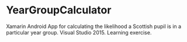 # YearGroupCalculator
Xamarin Android App for calculating the likelihood a Scottish pupil is in a particular year group.
Visual Studio 2015.
Learning exercise.